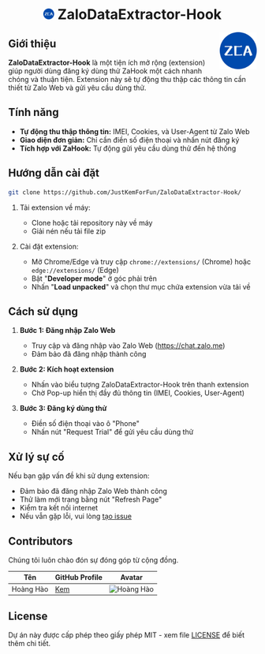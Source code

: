 <h1 align="center"><img src="./images/icon-384.png" width="22px"> ZaloDataExtractor-Hook</h1>
<img align='right' src="./images/icon-384.png" width="75" height="75">

## Giới thiệu
**ZaloDataExtractor-Hook** là một tiện ích mở rộng (extension) giúp người dùng đăng ký dùng thử ZaHook một cách nhanh chóng và thuận tiện. Extension này sẽ tự động thu thập các thông tin cần thiết từ Zalo Web và gửi yêu cầu dùng thử.

## Tính năng

- **Tự động thu thập thông tin:** IMEI, Cookies, và User-Agent từ Zalo Web
- **Giao diện đơn giản:** Chỉ cần điền số điện thoại và nhấn nút đăng ký
- **Tích hợp với ZaHook:** Tự động gửi yêu cầu dùng thử đến hệ thống

## Hướng dẫn cài đặt

```bash
git clone https://github.com/JustKemForFun/ZaloDataExtractor-Hook/
```

1. Tải extension về máy:
   - Clone hoặc tải repository này về máy
   - Giải nén nếu tải file zip

2. Cài đặt extension:
   - Mở Chrome/Edge và truy cập `chrome://extensions/` (Chrome) hoặc `edge://extensions/` (Edge)
   - Bật "**Developer mode**" ở góc phải trên
   - Nhấn "**Load unpacked**" và chọn thư mục chứa extension vừa tải về

## Cách sử dụng

1. **Bước 1: Đăng nhập Zalo Web**
   - Truy cập và đăng nhập vào Zalo Web (https://chat.zalo.me)
   - Đảm bảo đã đăng nhập thành công

2. **Bước 2: Kích hoạt extension**
   - Nhấn vào biểu tượng ZaloDataExtractor-Hook trên thanh extension
   - Chờ Pop-up hiển thị đầy đủ thông tin (IMEI, Cookies, User-Agent)

3. **Bước 3: Đăng ký dùng thử**
   - Điền số điện thoại vào ô "Phone"
   - Nhấn nút "Request Trial" để gửi yêu cầu dùng thử

## Xử lý sự cố

Nếu bạn gặp vấn đề khi sử dụng extension:
- Đảm bảo đã đăng nhập Zalo Web thành công
- Thử làm mới trang bằng nút "Refresh Page"
- Kiểm tra kết nối internet
- Nếu vẫn gặp lỗi, vui lòng [tạo issue](https://github.com/JustKemForFun/ZaloDataExtractor-Hook/issues)

## Contributors

Chúng tôi luôn chào đón sự đóng góp từ cộng đồng.

| Tên               | GitHub Profile                              | Avatar                                 |
|--------------------|---------------------------------------------|----------------------------------------|
|     Hoàng Hào      | [Kem](https://www.github.com/JustKemForFun) | <img src="https://avatars.githubusercontent.com/u/136668112" alt="Hoàng Hào" width="50" height="50" /> |

## License

Dự án này được cấp phép theo giấy phép MIT - xem file [LICENSE](LICENSE) để biết thêm chi tiết.